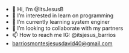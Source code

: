 - 👋 Hi, I’m @ItsJesusB
- 👀 I’m interested in learn on programming
- 🌱 I’m currently learning system enginer
- 💞️ I’m looking to collaborate with my partners
- 📫 How to reach me IG: @itsjesus_barrios
- barriosmontesjesusdavid40@gmail.com

<!---
ItsJesusB/ItsJesusB is a ✨ special ✨ repository because its `README.md` (this file) appears on your GitHub profile.
You can click the Preview link to take a look at your changes.
--->
